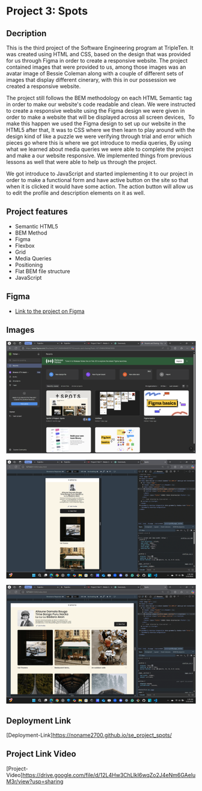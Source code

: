 # Project 3: Spots

## Decription

This is the third project of the Software Engineering program at TripleTen. It was created using HTML and CSS, based on the design that was provided for us through Figma in order to create a responsive website. The project contained images that were provided to us, among those images was an avatar image of Bessie Coleman along with a couple of different sets of images that display different cinerary, with this in our possession we created a responsive website.

The project still follows the BEM methodology on each HTML Semantic tag in order to make our website's code readable and clean. We were instructed to create a responsive website using the Figma design we were given in order to make a website that will be displayed across all screen devices,  To make this happen we used the Figma design to set up our website in the HTML5 after that, It was to CSS where we then learn to play around with the design kind of like a puzzle we were verifying through trial and error which pieces go where this is where we got introduce to media queries, By using what we learned about media queries we were able to complete the project and make a our website responsive. We implemented things from previous lessons as well that were able to help us through the project.

We got introduce to JavaScript and started implementing it to our project in order to make a functional form and have active button on the site so that when it is clicked it would have some action. The action button will allow us to edit the profile and description elements on it as well. 

## Project features

- Semantic HTML5
- BEM Method
- Figma
- Flexbox
- Grid
- Media Queries
- Positioning
- Flat BEM file structure
- JavaScript

## Figma

- [Link to the project on Figma](https://www.figma.com/file/BBNm2bC3lj8QQMHlnqRsga/Sprint-3-Project-%E2%80%94-Spots?type=design&node-id=2%3A60&mode=design&t=afgNFybdorZO6cQo-1)

## Images

![alt text](image-1.png)

![alt text](image-8.png)

![alt text](image-9.png)

## Deployment Link

[Deployment-Link]https://noname2700.github.io/se_project_spots/

## Project Link Video

[Project-Video]https://drive.google.com/file/d/12L4Hw3ChLlkI6wqZo2J4eNm6GAeluM3r/view?usp=sharing

